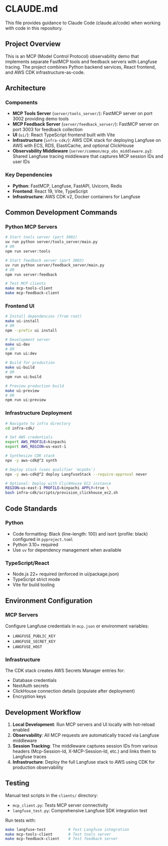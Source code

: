 # CLAUDE.md

This file provides guidance to Claude Code (claude.ai/code) when working with code in this repository.

## Project Overview

This is an MCP (Model Control Protocol) observability demo that implements separate FastMCP tools and feedback servers with Langfuse tracing. The project combines Python backend services, React frontend, and AWS CDK infrastructure-as-code.

## Architecture

### Components
- **MCP Tools Server** (`server/tools_server/`): FastMCP server on port 3002 providing demo tools
- **MCP Feedback Server** (`server/feedback_server/`): FastMCP server on port 3003 for feedback collection
- **UI** (`ui/`): React TypeScript frontend built with Vite
- **Infrastructure** (`infra-cdk/`): AWS CDK stack for deploying Langfuse on AWS with ECS, RDS, ElastiCache, and optional ClickHouse
- **Observability Middleware** (`server/common/mcp_obs_middleware.py`): Shared Langfuse tracing middleware that captures MCP session IDs and user IDs

### Key Dependencies
- **Python**: FastMCP, Langfuse, FastAPI, Uvicorn, Redis
- **Frontend**: React 19, Vite, TypeScript
- **Infrastructure**: AWS CDK v2, Docker containers for Langfuse

## Common Development Commands

### Python MCP Servers
```bash
# Start tools server (port 3002)
uv run python server/tools_server/main.py
# OR
npm run server:tools

# Start feedback server (port 3003)  
uv run python server/feedback_server/main.py
# OR
npm run server:feedback

# Test MCP clients
make mcp-tools-client
make mcp-feedback-client
```

### Frontend UI
```bash
# Install dependencies (from root)
make ui-install
# OR
npm --prefix ui install

# Development server
make ui-dev
# OR
npm run ui:dev

# Build for production
make ui-build
# OR  
npm run ui:build

# Preview production build
make ui-preview
# OR
npm run ui:preview
```

### Infrastructure Deployment
```bash
# Navigate to infra directory
cd infra-cdk/

# Set AWS credentials
export AWS_PROFILE=kinpachi
export AWS_REGION=us-east-1

# Synthesize CDK stack
npx -y aws-cdk@^2 synth

# Deploy stack (uses qualifier 'mcpobs')
npx -y aws-cdk@^2 deploy LangfuseStack --require-approval never

# Optional: Deploy with ClickHouse EC2 instance
REGION=us-east-1 PROFILE=kinpachi APPLY=true \
bash infra-cdk/scripts/provision_clickhouse_ec2.sh
```

## Code Standards

### Python
- Code formatting: Black (line-length: 100) and isort (profile: black) configured in `pyproject.toml`
- Python 3.10+ required
- Use `uv` for dependency management when available

### TypeScript/React  
- Node.js 22+ required (enforced in ui/package.json)
- TypeScript strict mode
- Vite for build tooling

## Environment Configuration

### MCP Servers
Configure Langfuse credentials in `mcp.json` or environment variables:
- `LANGFUSE_PUBLIC_KEY`
- `LANGFUSE_SECRET_KEY`  
- `LANGFUSE_HOST`

### Infrastructure
The CDK stack creates AWS Secrets Manager entries for:
- Database credentials
- NextAuth secrets
- ClickHouse connection details (populate after deployment)
- Encryption keys

## Development Workflow

1. **Local Development**: Run MCP servers and UI locally with hot-reload enabled
2. **Observability**: All MCP requests are automatically traced via Langfuse middleware
3. **Session Tracking**: The middleware captures session IDs from various headers (Mcp-Session-Id, X-MCP-Session-Id, etc.) and links them to Langfuse traces
4. **Infrastructure**: Deploy the full Langfuse stack to AWS using CDK for production observability

## Testing

Manual test scripts in the `clients/` directory:
- `mcp_client.py`: Tests MCP server connectivity
- `langfuse_test.py`: Comprehensive Langfuse SDK integration test

Run tests with:
```bash
make langfuse-test          # Test Langfuse integration
make mcp-tools-client       # Test tools server
make mcp-feedback-client    # Test feedback server
```